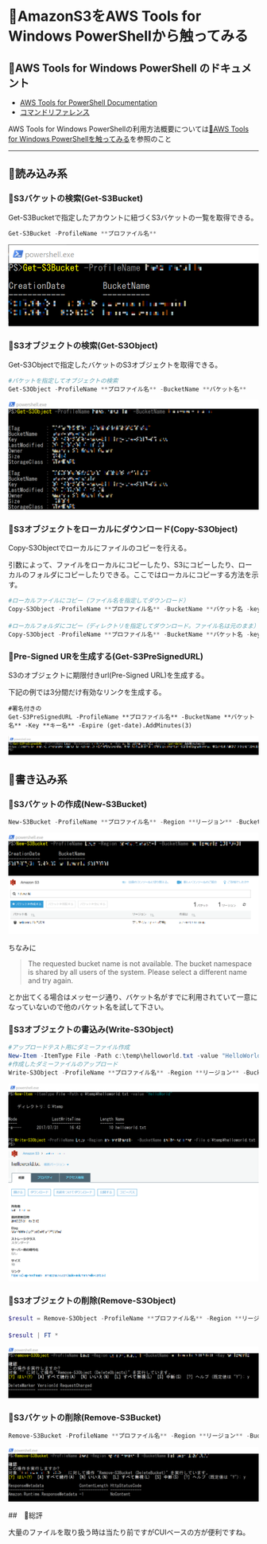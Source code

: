 ﻿# 🔰AmazonS3をAWS Tools for Windows PowerShellから触ってみる

## 🔰AWS Tools for Windows PowerShell のドキュメント

- [AWS Tools for PowerShell Documentation](https://aws.amazon.com/jp/documentation/powershell/)
- [コマンドリファレンス](http://docs.aws.amazon.com/powershell/latest/reference/Index.html)

AWS Tools for Windows PowerShellの利用方法概要については[🔰AWS Tools for Windows PowerShellを触ってみる](https://github.com/senkousya/PS_startAWSPowerShell)を参照のこと

***

## 🔰読み込み系

### 🔰S3バケットの検索(Get-S3Bucket)

Get-S3Bucketで指定したアカウントに紐づくS3バケットの一覧を取得できる。

```Powershell
Get-S3Bucket -ProfileName **プロファイル名**
```

![](image/get.s3bucket.png)

### 🔰S3オブジェクトの検索(Get-S3Object)

Get-S3Objectで指定したバケットのS3オブジェクトを取得できる。

```powershell
#バケットを指定してオブジェクトの検索
Get-S3Object -ProfileName **プロファイル名** -BucketName **バケット名**
```

![](image/get.s3object.png)

### 🔰S3オブジェクトをローカルにダウンロード(Copy-S3Object)

Copy-S3Objectでローカルにファイルのコピーを行える。

引数によって、ファイルをローカルにコピーしたり、S3にコピーしたり、ローカルのフォルダにコピーしたりできる。ここではローカルにコピーする方法を示す。

```Powershell
#ローカルファイルにコピー（ファイル名を指定してダウンロード）
Copy-S3Object -ProfileName **プロファイル名** -BucketName **バケット名 -key **キー名** -LocalFile **ファイルパス**

#ローカルフォルダにコピー（ディレクトリを指定してダウンロード。ファイル名は元のまま）
Copy-S3Object -ProfileName **プロファイル名** -BucketName **バケット名 -key **キー名** -LocalFolder **ディレクトリパス**
```

### 🔰Pre-Signed URを生成する(Get-S3PreSignedURL)

S3のオブジェクトに期限付きurl(Pre-Signed URL)を生成する。

下記の例では3分間だけ有効なリンクを生成する。

```Powreshell
#署名付きの
Get-S3PreSignedURL -ProfileName **プロファイル名** -BucketName **バケット名** -Key **キー名** -Expire (get-date).AddMinutes(3)
```

![](image/get.s3presignedurl.png)

## 🔰書き込み系

### 🔰S3バケットの作成(New-S3Bucket)

```Powershell
New-S3Bucket -ProfileName **プロファイル名** -Region **リージョン** -BucketName **バケット名**
```

![](image/new.s3bucket.step001.png)
![](image/new.s3bucket.step002.png)

ちなみに

>The requested bucket name is not available. The bucket namespace is shared by all users of the system. Please select a different name and try again.

とか出てくる場合はメッセージ通り、バケット名がすでに利用されていて一意になっていないので他のバケット名を試して下さい。

### 🔰S3オブジェクトの書込み(Write-S3Object)

```Powershell
#アップロードテスト用にダミーファイル作成
New-Item -ItemType File -Path c:\temp\helloworld.txt -value "HelloWorld"
#作成したダミーファイルのアップロード
Write-S3Object -ProfileName **プロファイル名** -Region **リージョン** -BucketName **バケット名** -File c:\temp\helloworld.txt
```

![](image/write.s3object.step001.png)
![](image/write.s3object.step002.png)

### 🔰S3オブジェクトの削除(Remove-S3Object)

```Powershell
$result = Remove-S3Object -ProfileName **プロファイル名** -Region **リージョン** -BucketName **バケット名** -Key **キー名**

$result | FT *
```

![](image/remove.s3object.png)

### 🔰S3バケットの削除(Remove-S3Bucket)

```Powershell
Remove-S3Bucket -ProfileName **プロファイル名** -Region **リージョン** -BucketName **バケット名**
```

![](image/remove.s3bucket.png)

##　🔰総評

大量のファイルを取り扱う時は当たり前ですがCUIベースの方が便利ですね。
